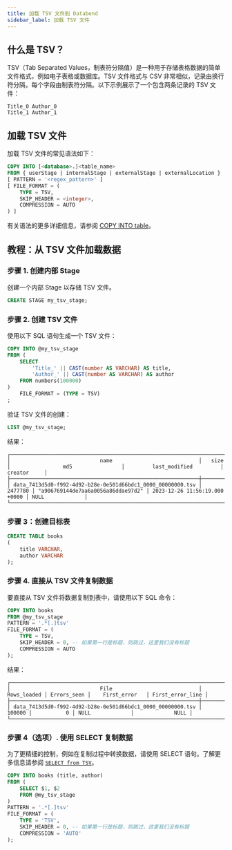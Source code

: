 ```yaml
---
title: 加载 TSV 文件到 Databend
sidebar_label: 加载 TSV 文件
---
```


## 什么是 TSV？

TSV（Tab Separated Values，制表符分隔值）是一种用于存储表格数据的简单文件格式，例如电子表格或数据库。TSV 文件格式与 CSV 非常相似，记录由换行符分隔，每个字段由制表符分隔。以下示例展示了一个包含两条记录的 TSV 文件：

```text
Title_0	Author_0
Title_1	Author_1
```

## 加载 TSV 文件

加载 TSV 文件的常见语法如下：

```sql
COPY INTO [<database>.]<table_name>
FROM { userStage | internalStage | externalStage | externalLocation }
[ PATTERN = '<regex_pattern>' ]
[ FILE_FORMAT = (
    TYPE = TSV,
    SKIP_HEADER = <integer>,
    COMPRESSION = AUTO
) ]
```

有关语法的更多详细信息，请参阅 [COPY INTO table](/sql/sql-commands/dml/dml-copy-into-table)。

## 教程：从 TSV 文件加载数据

### 步骤 1. 创建内部 Stage

创建一个内部 Stage 以存储 TSV 文件。

```sql
CREATE STAGE my_tsv_stage;
```

### 步骤 2. 创建 TSV 文件

使用以下 SQL 语句生成一个 TSV 文件：

```sql
COPY INTO @my_tsv_stage
FROM (
    SELECT
        'Title_' || CAST(number AS VARCHAR) AS title,
        'Author_' || CAST(number AS VARCHAR) AS author
    FROM numbers(100000)
)
    FILE_FORMAT = (TYPE = TSV)
;
```

验证 TSV 文件的创建：

```sql
LIST @my_tsv_stage;
```

结果：

```text
┌───────────────────────────────────────────────────────────────────────────────────────────────────────────────────────────────────────────────────────────────┐
│                             name                            │   size  │                 md5                │         last_modified         │      creator     │
├─────────────────────────────────────────────────────────────┼─────────┼────────────────────────────────────┼───────────────────────────────┼──────────────────┤
│ data_7413d5d0-f992-4d92-b28e-0e501d66bdc1_0000_00000000.tsv │ 2477780 │ "a906769144de7aa6a0056a86ddae97d2" │ 2023-12-26 11:56:19.000 +0000 │ NULL             │
└───────────────────────────────────────────────────────────────────────────────────────────────────────────────────────────────────────────────────────────────┘
```

### 步骤 3：创建目标表

```sql
CREATE TABLE books
(
    title VARCHAR,
    author VARCHAR
);
```

### 步骤 4. 直接从 TSV 文件复制数据

要直接从 TSV 文件将数据复制到表中，请使用以下 SQL 命令：

```sql
COPY INTO books
FROM @my_tsv_stage
PATTERN = '.*[.]tsv'
FILE_FORMAT = (
    TYPE = TSV,
    SKIP_HEADER = 0, -- 如果第一行是标题，则跳过，这里我们没有标题
    COMPRESSION = AUTO
);
```

结果：

```text
┌───────────────────────────────────────────────────────────────────────────────────────────────────────────────────────────────┐
│                             File                            │ Rows_loaded │ Errors_seen │    First_error   │ First_error_line │
├─────────────────────────────────────────────────────────────┼─────────────┼─────────────┼──────────────────┼──────────────────┤
│ data_7413d5d0-f992-4d92-b28e-0e501d66bdc1_0000_00000000.tsv │      100000 │           0 │ NULL             │             NULL │
└───────────────────────────────────────────────────────────────────────────────────────────────────────────────────────────────┘
```

### 步骤 4（选项）. 使用 SELECT 复制数据

为了更精细的控制，例如在复制过程中转换数据，请使用 SELECT 语句。了解更多信息请参阅 [`SELECT from TSV`](../04-transform/02-querying-tsv.md)。

```sql
COPY INTO books (title, author)
FROM (
    SELECT $1, $2
    FROM @my_tsv_stage
)
PATTERN = '.*[.]tsv'
FILE_FORMAT = (
    TYPE = 'TSV',
    SKIP_HEADER = 0, -- 如果第一行是标题，则跳过，这里我们没有标题
    COMPRESSION = 'AUTO'
);
```
